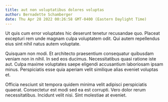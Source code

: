 ```yaml
---
title: aut non voluptatibus dolores voluptas
author: Bernadette Schamberger
date: Thu Apr 28 2022 00:26:58 GMT-0400 (Eastern Daylight Time)
---
```

Ut quis cum error voluptates hic deserunt tenetur recusandae quo. Placeat excepturi rem unde magnam culpa voluptatem odit. Qui autem repellendus eius sint nihil natus autem voluptate.

 Quisquam non modi. Et architecto praesentium consequatur quibusdam veniam non in nihil. In sed eos ducimus. Necessitatibus quasi ratione iste aut. Culpa maxime voluptates saepe eligendi accusantium laboriosam ipsam minus. Perspiciatis esse quia aperiam velit similique alias eveniet voluptas et.

 Officia nesciunt sit tempora quidem minima velit adipisci perspiciatis quaerat. Consectetur est modi sed ea est corrupti. Vero dolor rerum necessitatibus. Incidunt velit nisi. Sint molestiae at eveniet.
